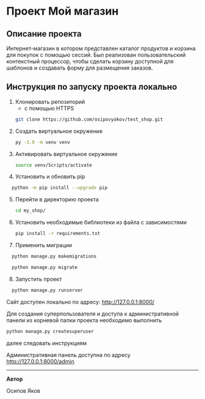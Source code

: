 # Проект Мой магазин

## Описание проекта
Интернет-магазин в котором представлен каталог продуктов и корзина для покупок с помощью сессий.
Был реализован пользовательский контекстный процессор, чтобы сделать корзину доступной для шаблонов и создавать форму для размещения заказов.

## Инструкция по запуску проекта локально

1. Клонировать репозиторий
    - с помощью HTTPS
    ```bash
    git clone https://github.com/osipovyakov/test_shop.git
    ```
2. Cоздать виртуальное окружение
   ```bash
   py -3.9 -m venv venv
   ```
3. Активировать виртуальное окружение
   ```bash
   source venv/Scripts/activate
   ```
4. Установить и обновить pip 
  ```bash
    python -m pip install --upgrade pip
```
5. Перейти в директорию проекта
   ```bash
   cd my_shop/
   ```
6. Установить необходимые библиотеки из файла с зависимостями
   ```bash
   pip install -r requirements.txt
   ```
7. Применить миграции
  ```bash
    python manage.py makemigrations
  ```
  ```bash
    python manage.py migrate
  ```
 8. Запустить проект
  ```bash
    python manage.py runserver
  ```

Сайт доступен локально по адресу: http://127.0.0.1:8000/

Для создания суперпользователя и доступа к административной панели
из корневой папки проекта необходимо выполнить
```bash
python manage.py createsuperuser
```
далее следовать инструкциям

Административная панель доступна по адресу http://127.0.0.1:8000/admin

---

**Автор**

Осипов Яков
